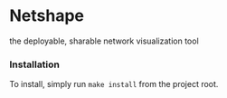 # Netshape
the deployable, sharable network visualization tool
### Installation
To install, simply run `make install` from the project root.
